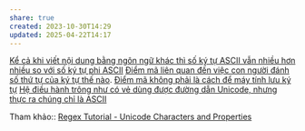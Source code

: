 ```yaml
---
share: true
created: 2023-10-30T14:29
updated: 2025-04-22T14:17
---
```

[Kể cả khi viết nội dung bằng ngôn ngữ khác thì số ký tự ASCII vẫn nhiều hơn nhiều so với số ký tự phi ASCII](../K%E1%BB%83%20c%E1%BA%A3%20khi%20vi%E1%BA%BFt%20n%E1%BB%99i%20dung%20b%E1%BA%B1ng%20ng%C3%B4n%20ng%E1%BB%AF%20kh%C3%A1c%20th%C3%AC%20s%E1%BB%91%20k%C3%BD%20t%E1%BB%B1%20ASCII%20v%E1%BA%ABn%20nhi%E1%BB%81u%20h%C6%A1n%20nhi%E1%BB%81u%20so%20v%E1%BB%9Bi%20s%E1%BB%91%20k%C3%BD%20t%E1%BB%B1%20phi%20ASCII.md)
[Điểm mã liên quan đến việc con người đánh số thứ tự của ký tự thế nào](../%C4%90i%E1%BB%83m%20m%C3%A3%20li%C3%AAn%20quan%20%C4%91%E1%BA%BFn%20vi%E1%BB%87c%20con%20ng%C6%B0%E1%BB%9Di%20%C4%91%C3%A1nh%20s%E1%BB%91%20th%E1%BB%A9%20t%E1%BB%B1%20c%E1%BB%A7a%20k%C3%BD%20t%E1%BB%B1%20th%E1%BA%BF%20n%C3%A0o.%20%C4%90%C6%A1n%20v%E1%BB%8B%20m%C3%A3%20li%C3%AAn%20quan%20%C4%91%E1%BA%BFn%20vi%E1%BB%87c%20m%C3%A1y%20t%C3%ADnh%20d%C3%B9ng%20ph%C6%B0%C6%A1ng%20th%E1%BB%A9c%20n%C3%A0o%20%C4%91%E1%BB%83%20bi%E1%BA%BFt%20t%C3%ACm%20k%C3%BD%20t%E1%BB%B1%20%C4%91%C3%B3%20%E1%BB%9F%20%C4%91%C3%A2u.md). [Điểm mã không phải là cách để máy tính lưu ký tự](./%C4%90i%E1%BB%83m%20m%C3%A3%20kh%C3%B4ng%20ph%E1%BA%A3i%20l%C3%A0%20c%C3%A1ch%20%C4%91%E1%BB%83%20m%C3%A1y%20t%C3%ADnh%20l%C6%B0u%20k%C3%BD%20t%E1%BB%B1.md) 
[Hệ điều hành trông như có vẻ dùng được đường dẫn Unicode, nhưng thực ra chúng chỉ là ASCII](../../../../%E2%9C%8D%EF%B8%8FL%E1%BA%ADp%20tr%C3%ACnh/H%E1%BB%87%20%C4%91i%E1%BB%81u%20h%C3%A0nh,%20path%20v%C3%A0%20terminal/%C4%90%C6%B0%E1%BB%9Dng%20d%E1%BA%ABn,%20t%C3%AAn%20t%E1%BA%ADp%20tin/H%E1%BB%87%20%C4%91i%E1%BB%81u%20h%C3%A0nh%20tr%C3%B4ng%20nh%C6%B0%20c%C3%B3%20v%E1%BA%BB%20d%C3%B9ng%20%C4%91%C6%B0%E1%BB%A3c%20%C4%91%C6%B0%E1%BB%9Dng%20d%E1%BA%ABn%20Unicode,%20nh%C6%B0ng%20th%E1%BB%B1c%20ra%20ch%C3%BAng%20ch%E1%BB%89%20l%C3%A0%20ASCII.md)



Tham khảo:: [Regex Tutorial - Unicode Characters and Properties](https://www.regular-expressions.info/unicode.html)